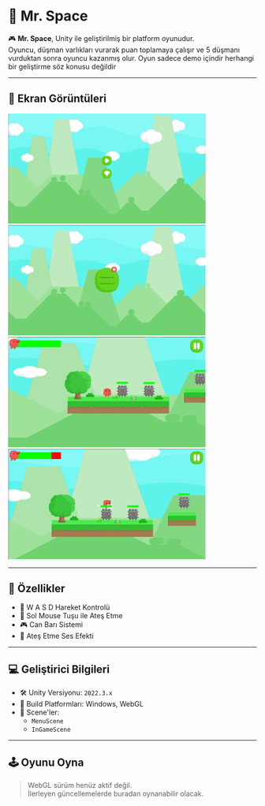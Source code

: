 # 🚀 Mr. Space
🎮 **Mr. Space**, Unity ile geliştirilmiş bir platform oyunudur.  
Oyuncu, düşman varlıkları vurarak puan toplamaya çalışır ve 5 düşmanı vurduktan sonra oyuncu kazanmış olur.
Oyun sadece demo içindir herhangi bir geliştirme söz konusu değildir

---

## 📸 Ekran Görüntüleri

<img src="https://raw.githubusercontent.com/Serdarsahinn05/GameTrial/main/images/image1.jpg" width="400"/>
<img src="https://raw.githubusercontent.com/Serdarsahinn05/GameTrial/main/images/image2.jpg" width="400"/>
<img src="https://raw.githubusercontent.com/Serdarsahinn05/GameTrial/main/images/image3.jpg" width="400"/>
<img src="https://raw.githubusercontent.com/Serdarsahinn05/GameTrial/main/images/image4.jpg" width="400"/>

---

## 🎯 Özellikler

- 🚀 W A S D Hareket Kontrolü
- 🧠 Sol Mouse Tuşu ile Ateş Etme
- 🎮 Can Barı Sistemi
- 🎵 Ateş Etme Ses Efekti

---

## 💻 Geliştirici Bilgileri

- 🛠️ Unity Versiyonu: `2022.3.x`  
- 💾 Build Platformları: Windows, WebGL  
- 🧱 Scene'ler:
  - `MenuScene`
  - `InGameScene`
 
---

## 🕹️ Oyunu Oyna

> WebGL sürüm henüz aktif değil.  
> İlerleyen güncellemelerde buradan oynanabilir olacak.
